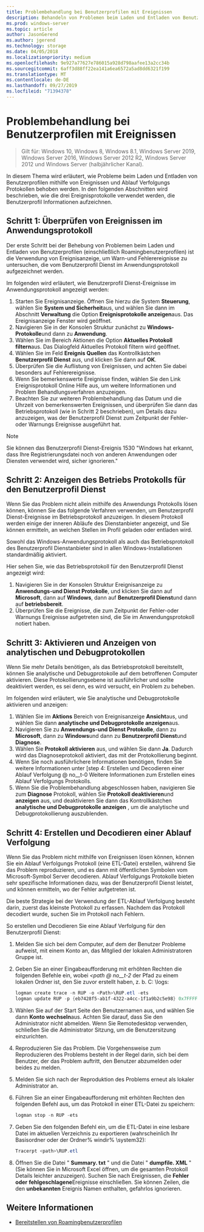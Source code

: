 ```yaml
---
title: Problembehandlung bei Benutzerprofilen mit Ereignissen
description: Behandeln von Problemen beim Laden und Entladen von Benutzerprofilen mithilfe von Ereignissen und Ablauf Verfolgungs Protokollen.
ms.prod: windows-server
ms.topic: article
author: JasonGerend
ms.author: jgerend
ms.technology: storage
ms.date: 04/05/2018
ms.localizationpriority: medium
ms.openlocfilehash: 9e927a77627e786015a928d798aafee13a2cc34b
ms.sourcegitcommit: 6aff3d88ff22ea141a6ea6572a5ad8dd6321f199
ms.translationtype: MT
ms.contentlocale: de-DE
ms.lasthandoff: 09/27/2019
ms.locfileid: "71394378"
---
```

# <a name="troubleshoot-user-profiles-with-events"></a>Problembehandlung bei Benutzerprofilen mit Ereignissen

>Gilt für: Windows 10, Windows 8, Windows 8.1, Windows Server 2019, Windows Server 2016, Windows Server 2012 R2, Windows Server 2012 und Windows Server (halbjährlicher Kanal).

In diesem Thema wird erläutert, wie Probleme beim Laden und Entladen von Benutzerprofilen mithilfe von Ereignissen und Ablauf Verfolgungs Protokollen behoben werden. In den folgenden Abschnitten wird beschrieben, wie die drei Ereignisprotokolle verwendet werden, die Benutzerprofil Informationen aufzeichnen.

## <a name="step-1-checking-events-in-the-application-log"></a>Schritt 1: Überprüfen von Ereignissen im Anwendungsprotokoll

Der erste Schritt bei der Behebung von Problemen beim Laden und Entladen von Benutzerprofilen (einschließlich Roamingbenutzerprofilen) ist die Verwendung von Ereignisanzeige, um Warn-und Fehlerereignisse zu untersuchen, die vom Benutzerprofil Dienst im Anwendungsprotokoll aufgezeichnet werden.

Im folgenden wird erläutert, wie Benutzerprofil Dienst-Ereignisse im Anwendungsprotokoll angezeigt werden:

1. Starten Sie Ereignisanzeige. Öffnen Sie hierzu die System **Steuerung**, wählen Sie **System und Sicherheit**aus, und wählen Sie dann im Abschnitt **Verwaltung** die Option **Ereignisprotokolle anzeigen**aus. Das Ereignisanzeige Fenster wird geöffnet.
2. Navigieren Sie in der Konsolen Struktur zunächst zu **Windows-Protokolle**und dann zu **Anwendung**.
3. Wählen Sie im Bereich Aktionen die Option **Aktuelles Protokoll filtern**aus. Das Dialogfeld Aktuelles Protokoll filtern wird geöffnet.
4. Wählen Sie im Feld **Ereignis Quellen** das Kontrollkästchen **Benutzerprofil Dienst** aus, und klicken Sie dann auf **OK**.
5. Überprüfen Sie die Auflistung von Ereignissen, und achten Sie dabei besonders auf Fehlerereignisse.
6. Wenn Sie bemerkenswerte Ereignisse finden, wählen Sie den Link Ereignisprotokoll Online Hilfe aus, um weitere Informationen und Problem Behandlungsverfahren anzuzeigen.
7. Beachten Sie zur weiteren Problembehandlung das Datum und die Uhrzeit von bemerkenswerten Ereignissen, und überprüfen Sie dann das Betriebsprotokoll (wie in Schritt 2 beschrieben), um Details dazu anzuzeigen, was der Benutzerprofil Dienst zum Zeitpunkt der Fehler-oder Warnungs Ereignisse ausgeführt hat.

>[!NOTE]
>Sie können das Benutzerprofil Dienst-Ereignis 1530 "Windows hat erkannt, dass Ihre Registrierungsdatei noch von anderen Anwendungen oder Diensten verwendet wird, sicher ignorieren."

## <a name="step-2-view-the-operational-log-for-the-user-profile-service"></a>Schritt 2: Anzeigen des Betriebs Protokolls für den Benutzerprofil Dienst

Wenn Sie das Problem nicht allein mithilfe des Anwendungs Protokolls lösen können, können Sie das folgende Verfahren verwenden, um Benutzerprofil Dienst-Ereignisse im Betriebsprotokoll anzuzeigen. In diesem Protokoll werden einige der inneren Abläufe des Dienstanbieter angezeigt, und Sie können ermitteln, an welchen Stellen im Profil geladen oder entladen wird.

Sowohl das Windows-Anwendungsprotokoll als auch das Betriebsprotokoll des Benutzerprofil Dienstanbieter sind in allen Windows-Installationen standardmäßig aktiviert.

Hier sehen Sie, wie das Betriebsprotokoll für den Benutzerprofil Dienst angezeigt wird:

1. Navigieren Sie in der Konsolen Struktur Ereignisanzeige zu **Anwendungs-und Dienst Protokolle**, und klicken Sie dann auf **Microsoft**, dann auf **Windows**, dann auf **Benutzerprofil Dienst**und dann auf **betriebsbereit**.
2. Überprüfen Sie die Ereignisse, die zum Zeitpunkt der Fehler-oder Warnungs Ereignisse aufgetreten sind, die Sie im Anwendungsprotokoll notiert haben.

## <a name="step-3-enable-and-view-analytic-and-debug-logs"></a>Schritt 3: Aktivieren und Anzeigen von analytischen und Debugprotokollen

Wenn Sie mehr Details benötigen, als das Betriebsprotokoll bereitstellt, können Sie analytische und Debugprotokolle auf dem betroffenen Computer aktivieren. Diese Protokollierungsebene ist ausführlicher und sollte deaktiviert werden, es sei denn, es wird versucht, ein Problem zu beheben.

Im folgenden wird erläutert, wie Sie analytische und Debugprotokolle aktivieren und anzeigen:

1. Wählen Sie im **Aktions** Bereich von Ereignisanzeige **Ansicht**aus, und wählen Sie dann **analytische und Debugprotokolle anzeigen**aus.
2. Navigieren Sie zu **Anwendungs-und Dienst Protokolle**, dann zu **Microsoft**, dann zu **Windows**und dann zu **Benutzerprofil Dienst**und **Diagnose**.
3. Wählen Sie **Protokoll aktivieren** aus, und wählen Sie dann **Ja**. Dadurch wird das Diagnoseprotokoll aktiviert, das mit der Protokollierung beginnt.
4. Wenn Sie noch ausführlichere Informationen benötigen, finden Sie weitere Informationen unter [step 4: Erstellen und Decodieren einer Ablauf Verfolgung @ no__t-0 Weitere Informationen zum Erstellen eines Ablauf Verfolgungs Protokolls.
5. Wenn Sie die Problembehandlung abgeschlossen haben, navigieren Sie zum **Diagnose** Protokoll, wählen Sie **Protokoll deaktivieren**und **anzeigen** aus, und deaktivieren Sie dann das Kontrollkästchen **analytische und Debugprotokolle anzeigen** , um die analytische und Debugprotokollierung auszublenden.

## <a name="step-4-creating-and-decoding-a-trace"></a>Schritt 4: Erstellen und Decodieren einer Ablauf Verfolgung

Wenn Sie das Problem nicht mithilfe von Ereignissen lösen können, können Sie ein Ablauf Verfolgungs Protokoll (eine ETL-Datei) erstellen, während Sie das Problem reproduzieren, und es dann mit öffentlichen Symbolen vom Microsoft-Symbol Server decodieren. Ablauf Verfolgungs Protokolle bieten sehr spezifische Informationen dazu, was der Benutzerprofil Dienst leistet, und können ermitteln, wo der Fehler aufgetreten ist.

Die beste Strategie bei der Verwendung der ETL-Ablauf Verfolgung besteht darin, zuerst das kleinste Protokoll zu erfassen. Nachdem das Protokoll decodiert wurde, suchen Sie im Protokoll nach Fehlern.

So erstellen und Decodieren Sie eine Ablauf Verfolgung für den Benutzerprofil Dienst:

1. Melden Sie sich bei dem Computer, auf dem der Benutzer Probleme aufweist, mit einem Konto an, das Mitglied der lokalen Administratoren Gruppe ist.
2. Geben Sie an einer Eingabeaufforderung mit erhöhten Rechten die folgenden Befehle ein, wobei *\<path @ no__t-2* der Pfad zu einem lokalen Ordner ist, den Sie zuvor erstellt haben, z. b. C: \\logs:
        
    ```PowerShell
    logman create trace -n RUP -o <Path>\RUP.etl -ets
    logman update RUP -p {eb7428f5-ab1f-4322-a4cc-1f1a9b2c5e98} 0x7FFFFFFF 0x7 -ets
    ```
3. Wählen Sie auf der Start Seite den Benutzernamen aus, und wählen Sie dann **Konto wechseln**aus. Achten Sie darauf, dass Sie den Administrator nicht abmelden. Wenn Sie Remotedesktop verwenden, schließen Sie die Administrator Sitzung, um die Benutzersitzung einzurichten.
4. Reproduzieren Sie das Problem. Die Vorgehensweise zum Reproduzieren des Problems besteht in der Regel darin, sich bei dem Benutzer, der das Problem auftritt, den Benutzer abzumelden oder beides zu melden.
5. Melden Sie sich nach der Reproduktion des Problems erneut als lokaler Administrator an.
6. Führen Sie an einer Eingabeaufforderung mit erhöhten Rechten den folgenden Befehl aus, um das Protokoll in einer ETL-Datei zu speichern:
  
    ```PowerShell
    logman stop -n RUP -ets
    ```
7. Geben Sie den folgenden Befehl ein, um die ETL-Datei in eine lesbare Datei im aktuellen Verzeichnis zu exportieren (wahrscheinlich Ihr Basisordner oder der Ordner% windir% \\system32):
    
    ```PowerShell
    Tracerpt <path>\RUP.etl
    ```
8. Öffnen Sie die Datei " **Summary. txt** " und die Datei " **dumpfile. XML** " (Sie können Sie in Microsoft Excel öffnen, um die gesamten Protokoll Details leichter anzuzeigen). Suchen Sie nach Ereignissen, die **Fehler oder** **fehlgeschlagene**Ereignisse einschließen. Sie können Zeilen, die den **unbekannten** Ereignis Namen enthalten, gefahrlos ignorieren.

## <a name="more-information"></a>Weitere Informationen

* [Bereitstellen von Roamingbenutzerprofilen](deploy-roaming-user-profiles.md)